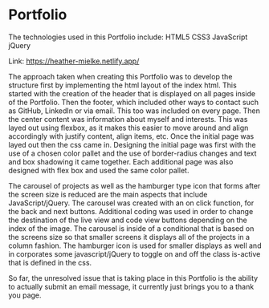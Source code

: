 # Portfolio
The technologies used in this Portfolio include:
HTML5
CSS3
JavaScript
jQuery

Link: https://heather-mielke.netlify.app/

The approach taken when creating this Portfolio was to develop the structure first by implementing the html layout of the index html. This started with the creation of the header that is displayed on all pages inside of the Portfolio. Then the footer, which included other ways to contact such as GitHub, LinkedIn or via email. This too was included on every page. Then the center content was information about myself and interests. This was layed out using flexbox, as it makes this easier to move around and align accordingly with justify content, align items, etc. Once the initial page was layed out then the css came in. Designing the initial page was first with the use of a chosen color pallet and the use of border-radius changes and text and box shadowing it came together. Each additional page was also designed with flex box and used the same color pallet.

The carousel of projects as well as the hamburger type icon that forms after the screen size is reduced are the main aspects that include JavaScript/jQuery. The carousel was created with an on click function, for the back and next buttons. Additional coding was used in order to change the destination of the live view and code view buttons depending on the index of the image. The carousel is inside of a conditional that is based on the screens size so that smaller screens it displays all of the projects in a column fashion. The hamburger icon is used for smaller displays as well and in corporates some javascript/jQuery to toggle on and off the class is-active that is defined in the css.

So far, the unresolved issue that is taking place in this Portfolio is the ability to actually submit an email message, it currently just brings you to a thank you page.

